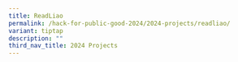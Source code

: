 ```yaml
---
title: ReadLiao
permalink: /hack-for-public-good-2024/2024-projects/readliao/
variant: tiptap
description: ""
third_nav_title: 2024 Projects
---
```

